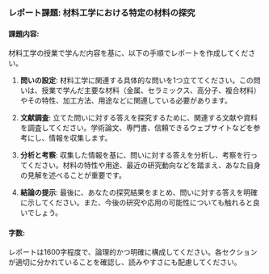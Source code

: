 ### レポート課題: 材料工学における特定の材料の探究

#### 課題内容:
材料工学の授業で学んだ内容を基に、以下の手順でレポートを作成してください。

1. **問いの設定**: 材料工学に関連する具体的な問いを1つ立ててください。この問いは、授業で学んだ主要な材料（金属、セラミックス、高分子、複合材料）やその特性、加工方法、用途などに関連している必要があります。

2. **文献調査**: 立てた問いに対する答えを探究するために、関連する文献や資料を調査してください。学術論文、専門書、信頼できるウェブサイトなどを参考にし、情報を収集します。

3. **分析と考察**: 収集した情報を基に、問いに対する答えを分析し、考察を行ってください。材料の特性や用途、最近の研究動向などを踏まえ、あなた自身の見解を述べることが重要です。

4. **結論の提示**: 最後に、あなたの探究結果をまとめ、問いに対する答えを明確に示してください。また、今後の研究や応用の可能性についても触れると良いでしょう。

#### 字数:
レポートは1600字程度で、論理的かつ明確に構成してください。各セクションが適切に分かれていることを確認し、読みやすさにも配慮してください。